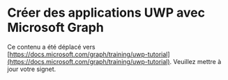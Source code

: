 # <a name="create-uwp-apps-with-microsoft-graph"></a>Créer des applications UWP avec Microsoft Graph

Ce contenu a été déplacé vers [https://docs.microsoft.com/graph/training/uwp-tutorial](https://docs.microsoft.com/graph/training/uwp-tutorial). Veuillez mettre à jour votre signet.
